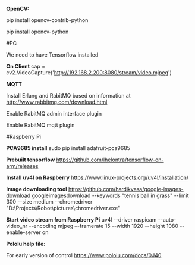 **OpenCV:**

pip install opencv-contrib-python

pip install opencv-python

#PC

We need to have Tensorflow installed 

**On Client**
cap = cv2.VideoCapture('http://192.168.2.200:8080/stream/video.mjpeg')

**MQTT**

Install Erlang and RabitMQ based on information at http://www.rabbitmq.com/download.html

Enable RabitMQ admin interface plugin

Enable RabitMQ mqtt plugin

#Raspberry Pi

**PCA9685 install**
sudo pip install adafruit-pca9685

**Prebuilt tensorflow**
https://github.com/lhelontra/tensorflow-on-arm/releases

**Install uv4l on Raspberry**
https://www.linux-projects.org/uv4l/installation/

**Image downloading tool**
https://github.com/hardikvasa/google-images-download
googleimagesdownload --keywords "tennis ball in grass" --limit 300 --size medium --chromedriver "D:\Projects\Robot\pictures\chromedriver.exe"


**Start video stream from Raspberry Pi**
uv4l --driver raspicam --auto-video_nr --encoding mjpeg –-framerate 15 --width 1920 --height 1080 --enable-server on


**Pololu help file:**

For early version of control
https://www.pololu.com/docs/0J40